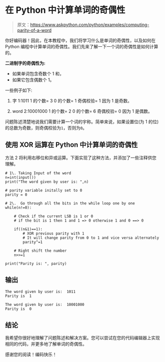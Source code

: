 # 在 Python 中计算单词的奇偶性

> 原文：<https://www.askpython.com/python/examples/computing-parity-of-a-word>

你好编码器！因此，在本教程中，我们将学习什么是单词的奇偶性，以及如何在 Python 编程中计算单词的奇偶性。我们先来了解一下一个词的奇偶性是如何计算的。

**二进制字的奇偶性为:**

*   如果单词包含奇数个 1 和，
*   如果它包含偶数个 1。

一些例子如下:

1.  字 1:1011
    1 的个数= 3
    0 的个数= 1
    奇偶校验= 1 因为 1 是奇数。

2.  word 2:10001000
    1 的个数= 2
    0 的个数= 6
    奇偶校验= 0 因为 1 是偶数。

问题陈述清楚地说我们需要计算一个词的宇称。简单来说，如果设置位(为 1 的位)的总数为奇数，则奇偶校验为`1`，否则为`0`。

## 使用 XOR 运算在 Python 中计算单词的奇偶性

方法 2 将利用右移位和异或运算。下面实现了这种方法，并添加了一些注释供您理解。

```
# 1\. Taking Input of the word
n=int(input())
print("The word given by user is: ",n)

# parity variable initally set to 0
parity = 0

# 2\.  Go through all the bits in the while loop one by one
while(n!=0):

    # Check if the current LSB is 1 or 0
    # if the bit is 1 then 1 and 1 => 0 otherwise 1 and 0 ==> 0

    if((n&1)==1):
        # XOR previous parity with 1
        # It will change parity from 0 to 1 and vice versa alternately
        parity^=1

    # Right shift the number
    n>>=1

print("Parity is: ", parity)

```

## 输出

```
The word given by user is:  1011
Parity is  1

```

```
The word given by user is:  10001000
Parity is  0

```

## 结论

我希望你很好地理解了问题陈述和解决方案。您可以尝试在您的代码编辑器上实现相同的代码，并更多地了解单词的奇偶性。

感谢您的阅读！编码快乐！